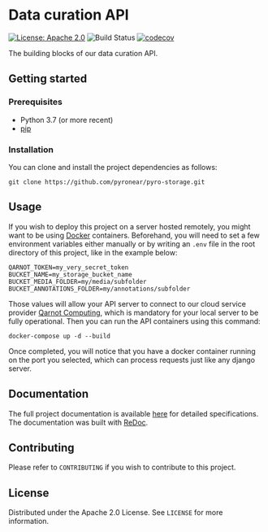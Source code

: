 # Data curation API

[![License: Apache 2.0](https://img.shields.io/badge/License-Apache%202.0-blue.svg)](LICENSE) ![Build Status](https://github.com/pyronear/pyro-storage/workflows/api/badge.svg) [![codecov](https://codecov.io/gh/pyronear/pyro-storage/branch/main/graph/badge.svg)](https://codecov.io/gh/pyronear/pyro-storage)

The building blocks of our data curation API.



## Getting started

### Prerequisites

- Python 3.7 (or more recent)
- [pip](https://pip.pypa.io/en/stable/)

### Installation

You can clone and install the project dependencies as follows:

```shell
git clone https://github.com/pyronear/pyro-storage.git
```

## Usage

If you wish to deploy this project on a server hosted remotely, you might want to be using [Docker](https://www.docker.com/) containers. Beforehand, you will need to set a few environment variables either manually or by writing an `.env` file in the root directory of this project, like in the example below:

```
QARNOT_TOKEN=my_very_secret_token
BUCKET_NAME=my_storage_bucket_name
BUCKET_MEDIA_FOLDER=my/media/subfolder
BUCKET_ANNOTATIONS_FOLDER=my/annotations/subfolder

```

Those values will allow your API server to connect to our cloud service provider [Qarnot Computing](https://qarnot.com/), which is mandatory for your local server to be fully operational.
Then you can run the API containers using this command:

```shell
docker-compose up -d --build
```

Once completed, you will notice that you have a docker container running on the port you selected, which can process requests just like any django server.



## Documentation

The full project documentation is available [here](http://pyro-storage.herokuapp.com/redoc) for detailed specifications. The documentation was built with [ReDoc](https://redocly.github.io/redoc/).



## Contributing

Please refer to `CONTRIBUTING` if you wish to contribute to this project.



## License

Distributed under the Apache 2.0 License. See `LICENSE` for more information.